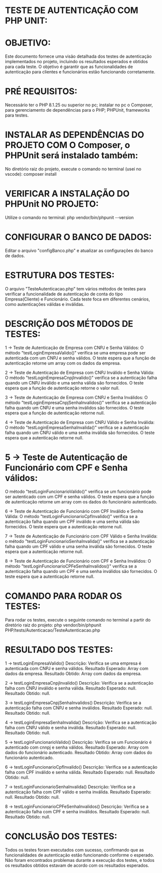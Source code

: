 # TESTE DE AUTENTICAÇÃO COM PHP UNIT:

# OBJETIVO:
Este documento fornece uma visão detalhada dos testes de autenticação implementados no projeto, incluindo os resultados esperados e obtidos para cada teste. O objetivo é garantir que as funcionalidades de autenticação para clientes e funcionários estão funcionando corretamente.


# PRÉ REQUISITOS: 
Necessário ter o PHP 8.1.25 ou superior no pc; instalar no pc o Composer, para gerenciamento de dependências para o PHP; PHPUnit, frameworks para testes.


# INSTALAR AS DEPENDÊNCIAS DO PROJETO COM O Composer, o PHPUnit será instalado também:
No diretório raiz do projeto, execute o comando no terminal (usei no vscode): composer install


# VERIFICAR A INSTALAÇÃO DO PHPUnit NO PROJETO:
Utilize o comando no terminal: php vendor/bin/phpunit --version


# CONFIGURAR O BANCO DE DADOS:
Editar o arquivo "configBanco.php" e atualizar as configurações do banco de dados.



# ESTRUTURA DOS TESTES:
O arquivo "TesteAutenticacao.php" tem vários métodos de testes para verificar a funcionalidade de autenticação de conta do tipo Empresa(Cliente) e Funcionário. Cada teste foca em diferentes cenários, como autenticações válidas e inválidas.


# DESCRIÇÃO DOS MÉTODOS DE TESTES:

1 -> Teste de Autenticação de Empresa com CNPJ e Senha Válidos:
O método "testLoginEmpresaValido()" verifica se uma empresa pode ser autenticada com um CNPJ e senha válidos. O teste espera que a função de autenticação retorne um array com os dados da empresa.

2 -> Teste de Autenticação de Empresa com CNPJ Inválido e Senha Válida:
O método "testLoginEmpresaCnpjInvalido()" verifica se a autenticação falha quando um CNPJ inválido e uma senha válida são fornecidos. O teste espera que a  função de autenticação retorne o valor null.

3 -> Teste de Autenticação de Empresa com CNPJ e Senha Inválidos:
O método "testLoginEmpresaCnpjSenhaInvalidos()" verifica se a autenticação falha quando um CNPJ e uma senha inválidos são fornecidos. O teste espera que a função de autenticação retorne null.

4 -> Teste de Autenticação de Empresa com CNPJ Válido e Senha Inválida:
O método "testLoginEmpresaSenhaInvalida()" verifica se a autenticação falha quando um CNPJ válido e uma senha inválida são fornecidos. O teste espera que a autenticação retorne null.

# 5 -> Teste de Autenticação de Funcionário com CPF e Senha válidos:
O método "testLoginFuncionarioValido()" verifica se um funcionário pode ser autenticado com um CPF e senha válidos. O teste espera que a função de autenticação retorne um array com os dados do funcionário autenticado.

6 -> Teste de Autenticação de Funcionário com CPF Inválido e Senha Válida:
O método "testLoginFuncionarioCpfInvalido()" verifica se a autenticação falha quando um CPF inválido e uma senha válida são fornecidos. O teste espera que a autenticação retorne null.

7 -> Teste de Autenticação de Funcionário com CPF Válido e Senha Inválida:
o método "testLoginFuncionarioSenhaInvalida()" verifica se a autenticação falha quando um CPF válido e uma senha inválida são fornecidos. O teste espera que a autenticação retorne null.

8 -> Teste de Autenticação de Funcionário com CPF e Senha Inválidos:
O método "testLoginFuncionarioCPFeSenhaInvalidos()" verifica se a autenticação falha quando um CPF e uma senha inválidos são fornecidos. O teste espera que a autenticação retorne null.


# COMANDO PARA RODAR OS TESTES:
Para rodar os testes, execute o seguinte comando no terminal a partir do diretório raiz do projeto: php vendor/bin/phpunit PHP/tests/Autenticacao/TesteAutenticacao.php


# RESULTADO DOS TESTES:

1 -> testLoginEmpresaValido()
Descrição: Verifica se uma empresa é autenticada com CNPJ e senha válidos.
Resultado Esperado: Array com dados da empresa.
Resultado Obtido: Array com dados da empresa.

2 -> testLoginEmpresaCnpjInvalido()
Descrição: Verifica se a autenticação falha com CNPJ inválido e senha válida.
Resultado Esperado: null.
Resultado Obtido: null.

3 -> testLoginEmpresaCnpjSenhaInvalidos()
Descrição: Verifica se a autenticação falha com CNPJ e senha inválidos.
Resultado Esperado: null.
Resultado Obtido: null.

4 -> testLoginEmpresaSenhaInvalida()
Descrição: Verifica se a autenticação falha com CNPJ válido e senha inválida.
Resultado Esperado: null.
Resultado Obtido: null.

5 -> testLoginFuncionarioValido()
Descrição: Verifica se um Funcionário é autenticado com cnnpj e senha válidos.
Resultado Esperado: Array com dados do funcionário autenticado.
Resultado Obtido: Array com dados do funcionário autenticado.

6 -> testLoginFuncionarioCpfInvalido()
Descrição: Verifica se a autenticação falha com CPF inválido e senha válida.
Resultado Esperado: null.
Resultado Obtido: null.

7 -> testLoginFuncionarioSenhaInvalida()
Descrição: Verifica se a autenticação falha com CPF válido e senha inválida.
Resultado Esperado: null.
Resultado Obtido: null.

8 -> testLoginFuncionarioCPFeSenhaInvalidos()
Descrição: Verifica se a autenticação falha com CPF e senha inválidos.
Resultado Esperado: null.
Resultado Obtido: null.


# CONCLUSÃO DOS TESTES:
Todos os testes foram executados com sucesso, confirmando que as funcionalidades de autenticação estão funcionando conforme o esperado. Não foram encontrados problemas durante a execução dos testes, e todos os resultados obtidos estavam de acordo com os resultados esperados.